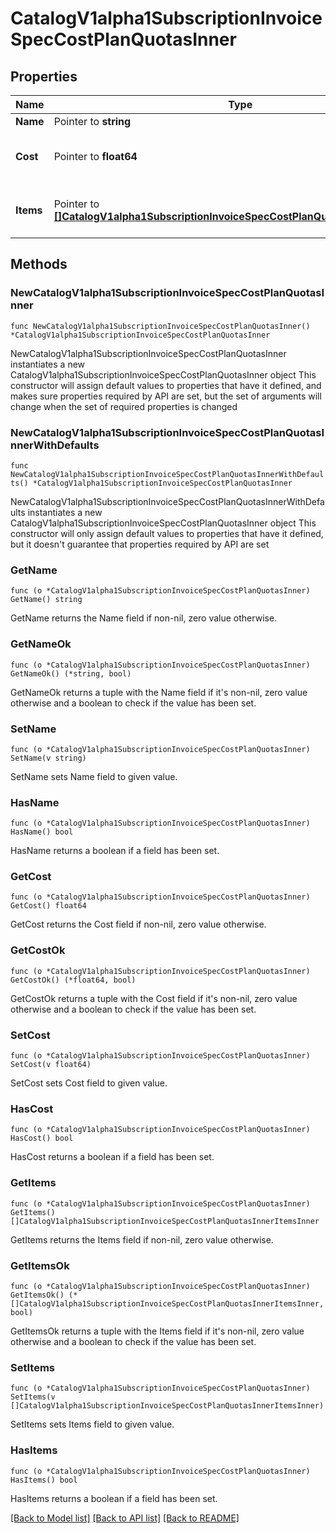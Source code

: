 # CatalogV1alpha1SubscriptionInvoiceSpecCostPlanQuotasInner

## Properties

Name | Type | Description | Notes
------------ | ------------- | ------------- | -------------
**Name** | Pointer to **string** |  | [optional] 
**Cost** | Pointer to **float64** | The cost associated with the quota. | [optional] 
**Items** | Pointer to [**[]CatalogV1alpha1SubscriptionInvoiceSpecCostPlanQuotasInnerItemsInner**](CatalogV1alpha1SubscriptionInvoiceSpecCostPlanQuotasInnerItemsInner.md) | The items included in the quota cost. | [optional] 

## Methods

### NewCatalogV1alpha1SubscriptionInvoiceSpecCostPlanQuotasInner

`func NewCatalogV1alpha1SubscriptionInvoiceSpecCostPlanQuotasInner() *CatalogV1alpha1SubscriptionInvoiceSpecCostPlanQuotasInner`

NewCatalogV1alpha1SubscriptionInvoiceSpecCostPlanQuotasInner instantiates a new CatalogV1alpha1SubscriptionInvoiceSpecCostPlanQuotasInner object
This constructor will assign default values to properties that have it defined,
and makes sure properties required by API are set, but the set of arguments
will change when the set of required properties is changed

### NewCatalogV1alpha1SubscriptionInvoiceSpecCostPlanQuotasInnerWithDefaults

`func NewCatalogV1alpha1SubscriptionInvoiceSpecCostPlanQuotasInnerWithDefaults() *CatalogV1alpha1SubscriptionInvoiceSpecCostPlanQuotasInner`

NewCatalogV1alpha1SubscriptionInvoiceSpecCostPlanQuotasInnerWithDefaults instantiates a new CatalogV1alpha1SubscriptionInvoiceSpecCostPlanQuotasInner object
This constructor will only assign default values to properties that have it defined,
but it doesn't guarantee that properties required by API are set

### GetName

`func (o *CatalogV1alpha1SubscriptionInvoiceSpecCostPlanQuotasInner) GetName() string`

GetName returns the Name field if non-nil, zero value otherwise.

### GetNameOk

`func (o *CatalogV1alpha1SubscriptionInvoiceSpecCostPlanQuotasInner) GetNameOk() (*string, bool)`

GetNameOk returns a tuple with the Name field if it's non-nil, zero value otherwise
and a boolean to check if the value has been set.

### SetName

`func (o *CatalogV1alpha1SubscriptionInvoiceSpecCostPlanQuotasInner) SetName(v string)`

SetName sets Name field to given value.

### HasName

`func (o *CatalogV1alpha1SubscriptionInvoiceSpecCostPlanQuotasInner) HasName() bool`

HasName returns a boolean if a field has been set.

### GetCost

`func (o *CatalogV1alpha1SubscriptionInvoiceSpecCostPlanQuotasInner) GetCost() float64`

GetCost returns the Cost field if non-nil, zero value otherwise.

### GetCostOk

`func (o *CatalogV1alpha1SubscriptionInvoiceSpecCostPlanQuotasInner) GetCostOk() (*float64, bool)`

GetCostOk returns a tuple with the Cost field if it's non-nil, zero value otherwise
and a boolean to check if the value has been set.

### SetCost

`func (o *CatalogV1alpha1SubscriptionInvoiceSpecCostPlanQuotasInner) SetCost(v float64)`

SetCost sets Cost field to given value.

### HasCost

`func (o *CatalogV1alpha1SubscriptionInvoiceSpecCostPlanQuotasInner) HasCost() bool`

HasCost returns a boolean if a field has been set.

### GetItems

`func (o *CatalogV1alpha1SubscriptionInvoiceSpecCostPlanQuotasInner) GetItems() []CatalogV1alpha1SubscriptionInvoiceSpecCostPlanQuotasInnerItemsInner`

GetItems returns the Items field if non-nil, zero value otherwise.

### GetItemsOk

`func (o *CatalogV1alpha1SubscriptionInvoiceSpecCostPlanQuotasInner) GetItemsOk() (*[]CatalogV1alpha1SubscriptionInvoiceSpecCostPlanQuotasInnerItemsInner, bool)`

GetItemsOk returns a tuple with the Items field if it's non-nil, zero value otherwise
and a boolean to check if the value has been set.

### SetItems

`func (o *CatalogV1alpha1SubscriptionInvoiceSpecCostPlanQuotasInner) SetItems(v []CatalogV1alpha1SubscriptionInvoiceSpecCostPlanQuotasInnerItemsInner)`

SetItems sets Items field to given value.

### HasItems

`func (o *CatalogV1alpha1SubscriptionInvoiceSpecCostPlanQuotasInner) HasItems() bool`

HasItems returns a boolean if a field has been set.


[[Back to Model list]](../README.md#documentation-for-models) [[Back to API list]](../README.md#documentation-for-api-endpoints) [[Back to README]](../README.md)


